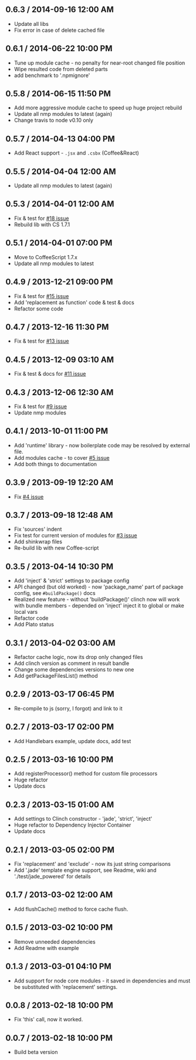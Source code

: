 ## 0.6.3 / 2014-09-16 12:00 AM

 - Update all libs
 - Fix error in case of delete cached file

## 0.6.1 / 2014-06-22 10:00 PM

 - Tune up module cache - no penalty for near-root changed file position
 - Wipe resulted code from deleted parts
 - add benchmark to '.npmignore'

## 0.5.8 / 2014-06-15 11:50 PM

 - Add more aggressive module cache to speed up huge project rebuild
 - Update all nmp modules to latest (again)
 - Change travis to node v0.10 only

## 0.5.7 / 2014-04-13 04:00 PM

 - Add React support - `.jsx` and `.csbx` (Coffee&React)

## 0.5.5 / 2014-04-04 12:00 AM

 - Update all nmp modules to latest (again)

## 0.5.3 / 2014-04-01 12:00 AM

 - Fix & test for [#18 issue](https://github.com/Meettya/clinch/issues/18)
 - Rebuild lib with CS 1.7.1

## 0.5.1 / 2014-04-01 07:00 PM

 - Move to CoffeeScript 1.7.x
 - Update all nmp modules to latest

## 0.4.9 / 2013-12-21 09:00 PM

 - Fix & test for [#15 issue](https://github.com/Meettya/clinch/issues/15)
 - Add 'replacement as function' code & test & docs
 - Refactor some code

## 0.4.7 / 2013-12-16 11:30 PM

 - Fix & test for [#13 issue](https://github.com/Meettya/clinch/issues/13)

## 0.4.5 / 2013-12-09 03:10 AM

 - Fix & test & docs for [#11 issue](https://github.com/Meettya/clinch/issues/11)

## 0.4.3 / 2013-12-06 12:30 AM

 - Fix & test for [#9 issue](https://github.com/Meettya/clinch/issues/9)
 - Update nmp modules

## 0.4.1 / 2013-10-01 11:00 PM

 - Add 'runtime' library - now boilerplate code may be resolved by external file.
 - Add modules cache - to cover [#5 issue](https://github.com/Meettya/clinch/issues/5)
 - Add both things to documentation

## 0.3.9 / 2013-09-19 12:20 AM

  - Fix [#4 issue](https://github.com/Meettya/clinch/issues/4)

## 0.3.7 / 2013-09-18 12:48 AM

  - Fix 'sources' indent
  - Fix test for current version of modules for [#3 issue](https://github.com/Meettya/clinch/issues/3)
  - Add shinkwrap files
  - Re-build lib with new Coffee-script

## 0.3.5 / 2013-04-14 10:30 PM

  - Add 'inject' & 'strict' settings to package config
  - API changed (but old worked) - now 'package_name' part of package config, see `#buildPackage()` docs
  - Realized new feature - without 'buildPackage()' clinch now will work with bundle members - depended on 'inject' inject it to global or make local vars
  - Refactor code
  - Add Plato status

## 0.3.1 / 2013-04-02 03:00 AM

  - Refactor cache logic, now its drop only changed files
  - Add clinch version as comment in result bandle
  - Change some dependencies versions to new one
  - Add getPackageFilesList() method

## 0.2.9 / 2013-03-17 06:45 PM

  - Re-compile to js (sorry, I forgot) and link to it

## 0.2.7 / 2013-03-17 02:00 PM

  - Add Handlebars example, update docs, add test

## 0.2.5 / 2013-03-16 10:00 PM

  - Add registerProcessor() method for custom file processors
  - Huge refactor
  - Update docs

## 0.2.3 / 2013-03-15 01:00 AM

  - Add settings to Clinch constructor - 'jade', 'strict', 'inject'
  - Huge refactor to Dependency Injector Container
  - Update docs

## 0.2.1 / 2013-03-05 02:00 PM

  - Fix 'replacement' and 'exclude' - now its just string comparisons
  - Add '.jade' template engine support, see Readme, wiki and './test/jade_powered' for details

## 0.1.7 / 2013-03-02 12:00 AM

  - Add flushCache() method to force cache flush.

## 0.1.5 / 2013-03-02 10:00 PM

  - Remove unneeded dependencies
  - Add Readme with example

## 0.1.3 / 2013-03-01 04:10 PM

  - Add support for node core modules - it saved in dependencies and must be substituted with 'replacement' settings.

## 0.0.8 / 2013-02-18 10:00 PM

  - Fix 'this' call, now it worked.

## 0.0.7 / 2013-02-18 10:00 PM

  - Build beta version